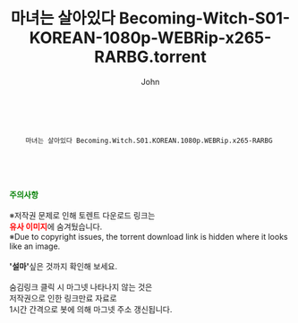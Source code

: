 ﻿---
layout: post
title:  "    마녀는 살아있다 Becoming-Witch-S01-KOREAN-1080p-WEBRip-x265-RARBG.torrent"
author: John
categories: [ 드라마 ]
tags: [  ]
image:  
description: "    마녀는 살아있다 Becoming-Witch-S01-KOREAN-1080p-WEBRip-x265-RARBG torrent 정보 공유"
toc: true
toc_sticky: true
---

<br>

        마녀는 살아있다 Becoming.Witch.S01.KOREAN.1080p.WEBRip.x265-RARBG  
    
<br><br><br>
<p data-ke-size="size16"><b><span style="color: green;">주의사항</span></b><br /><br />※저작권 문제로 인해 토렌트 다운로드 링크는<br /><b><span style="color: red;">유사 이미지</span></b>에 숨겨뒀습니다.<br />※Due to copyright issues, the torrent download link is hidden where it looks like an image.<br /><br /><b>'설마'</b>싶은 것까지 확인해 보세요.<br /><br />숨김링크 클릭 시 마그넷 나타나지 않는 것은<br />저작권으로 인한 링크만료 자료로<br />1시간 간격으로 봇에 의해 마그넷 주소 갱신됩니다.</p>
